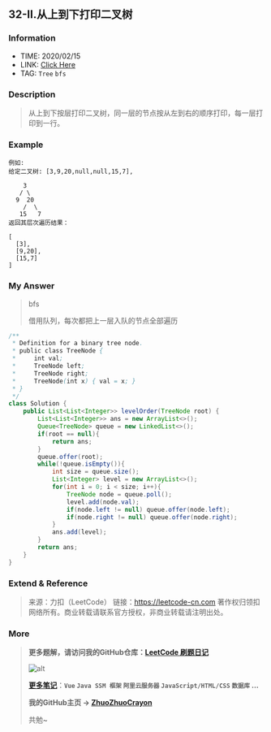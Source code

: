## 32-II.从上到下打印二叉树

### Information

* TIME: 2020/02/15
* LINK: [Click Here](https://leetcode-cn.com/problems/cong-shang-dao-xia-da-yin-er-cha-shu-ii-lcof/)
* TAG: `Tree` `bfs`

### Description

> 从上到下按层打印二叉树，同一层的节点按从左到右的顺序打印，每一层打印到一行。

### Example

```text
例如:
给定二叉树: [3,9,20,null,null,15,7],

    3
   / \
  9  20
    /  \
   15   7
返回其层次遍历结果：

[
  [3],
  [9,20],
  [15,7]
]
```

### My Answer

> bfs
>
> 借用队列，每次都把上一层入队的节点全部遍历

```java
/**
 * Definition for a binary tree node.
 * public class TreeNode {
 *     int val;
 *     TreeNode left;
 *     TreeNode right;
 *     TreeNode(int x) { val = x; }
 * }
 */
class Solution {
    public List<List<Integer>> levelOrder(TreeNode root) {
        List<List<Integer>> ans = new ArrayList<>();
        Queue<TreeNode> queue = new LinkedList<>();
        if(root == null){
            return ans;
        }
        queue.offer(root);
        while(!queue.isEmpty()){
            int size = queue.size();
            List<Integer> level = new ArrayList<>();
            for(int i = 0; i < size; i++){
                TreeNode node = queue.poll();
                level.add(node.val);
                if(node.left != null) queue.offer(node.left);
                if(node.right != null) queue.offer(node.right);
            }
            ans.add(level);
        }
        return ans;
    }
}
```

### Extend & Reference

> 来源：力扣（LeetCode）
> 链接：https://leetcode-cn.com
> 著作权归领扣网络所有。商业转载请联系官方授权，非商业转载请注明出处。

### More

> **更多题解，请访问我的GitHub仓库：[LeetCode 刷题日记](https://github.com/ZhuoZhuoCrayon/my-Nodes/blob/master/Daily/README_2020.md)**
>
> ![alt](https://raw.githubusercontent.com/ZhuoZhuoCrayon/my-Nodes/master/Daily/img/mynode.png)
>
> [**更多笔记**](https://github.com/ZhuoZhuoCrayon/my-Nodes)：**`Vue` `Java SSM 框架` `阿里云服务器` `JavaScript/HTML/CSS`   `数据库` ...**
>
> **我的GitHub主页 -> [ZhuoZhuoCrayon](https://github.com/ZhuoZhuoCrayon)**
>
> 共勉~

